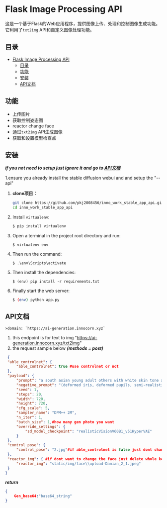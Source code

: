 # Flask Image Processing API

这是一个基于Flask的Web应用程序，提供图像上传、处理和控制图像生成功能。它利用了`txt2img` API和自定义图像处理功能。

## 目录

- [Flask Image Processing API](#flask-image-processing-api)
  - [目录](#目录)
  - [功能](#功能)
  - [安装](#安装)
  - [API文档](#api文档)

## 功能

- 上传图片
- 获取控制姿态图
- reactor change face
- 通过`txt2img` API生成图像
- 获取和设置模型检查点


## 安装
***if you not need to setup just ignore it and go to [API文档](#api文档)***

1.ensure you already install the stable diffusion webui and and setup the "--api"

1. **clone项目：**

   ```bash
   git clone https://github.com/pkj2008456/inno_work_stable_app_api.git
   cd inno_work_stable_app_api
   ```
2. Install `virtualenv`:
    ```bash
    $ pip install virtualenv
    ```
3. Open a terminal in the project root directory and run:
    ```
    $ virtualenv env
    ```
4. Then run the command:
    ```
    $ .\env\Scripts\activate
    ```
5. Then install the dependencies:
    ```
    $ (env) pip install -r requirements.txt
    ```
6. Finally start the web server:
    ```bash
    $ (env) python app.py   
    ```
## API文档
    >domain: `https://ai-generation.innocorn.xyz`

1. this endpoint is for text to img "https://ai-generation.innocorn.xyz/txt2img"
2.   the request sample below 
      ***(methods = post)***
   ```json
    {
    "able_controlnet": {
        "able_controlnet": true #use controlnet or not
    },
    "payload": {
        "prompt": "a south asian young adult others with white skin tone and an plus size body type, wearing a bohemian navy shirt dress leggings and white shoes, accessorized with a necklace,with long brown hair",
        "negative_prompt": "(deformed iris, deformed pupils, semi-realistic, cgi, 3d, render, sketch, cartoon, drawing, anime, mutated hands and fingers:1.4),(deformed, distorted, disfigured:1.3),poorly drawn,bad anatomy,wrong anatomy,extra limb,missing limb,floating limbs,disconnected limbs,mutation,mutated,ugly,disgusting,amputation,watermark text,",
        "seed": 1,
        "steps": 20,
        "width": 720,
        "height": 720,
        "cfg_scale": 5,
        "sampler_name": "DPM++ 2M",
        "n_iter": 1,
        "batch_size": 1,#how many gen photo you want
        "override_settings": {
            "sd_model_checkpoint": "realisticVisionV60B1_v51HyperVAE"
        }
    },
    "control_pose": {
        "control_pose": "2.jpg"#if able_controlnet is false just dont change it
    },
    "reactor_img": { #if dont want to change the face just delete whole key
        "reactor_img": "static/img/face\\upload-Damian_2_1.jpeg"
    }
}
```
***return***
```json
{
    Gen_base64:"base64_string"
}
```





